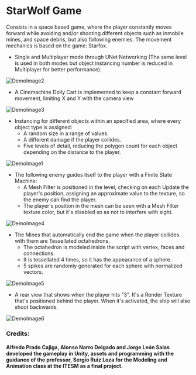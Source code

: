 # StarWolf Game
Consists in a space based game, where the player constantly moves forward while avoiding and/or shooting different objects such as inmobile mines, and space debris, but also following enemies. The movement mechanics is based on the game: Starfox.
* Single and Multiplayer mode through UNet Networking (The same level is used in both modes but object instancing number is reduced in Multiplayer for better performance).

![DemoImage2](https://github.com/Alf-Prado/Rail-Shooter-V2/blob/master/Rail%20Shooter%20V2/DemoImages/DemoImage2.png)
 
 * A Cinemachine Dolly Cart is implemented to keep a constant forward movement, limiting X and Y with the camera view
 
![DemoImage3](https://github.com/Alf-Prado/Rail-Shooter-V2/blob/master/Rail%20Shooter%20V2/DemoImages/DemoImage3.png)

- Instancing for different objects within an specified area, where every object type is assigned:
  - A random size in a range of values.
  - A different damage if the player collides.
  - Five levels of detail, reducing the polygon count for each object depending on the distance to the player.
  
![DemoImage1](https://github.com/Alf-Prado/Rail-Shooter-V2/blob/master/Rail%20Shooter%20V2/DemoImages/DemoImage1.png)
  
- The following enemy guides itself to the player with a Finite State Machine:
  - A Mesh Filter is positioned in the level, checking on each Update the player's position, assigning an approximate value to the texture, so the enemy can find the player.
  - The player's position in the mesh can be seen with a Mesh Filter texture color, but it's disabled so as not to interfere with sight.
  
![DemoImage4](https://github.com/Alf-Prado/Rail-Shooter-V2/blob/master/Rail%20Shooter%20V2/DemoImages/DemoImage4.png)

- The Mines that automatically end the game when the player collides with them are Tessellated octahedrons.
  - The octahedron is modeled inside the script with vertex, faces and connections.
  - It is tessellated 4 times, so it has the appearance of a sphere.
  - 5 spikes are randomly generated for each sphere with normalized vectors.
  
![DemoImage5](https://github.com/Alf-Prado/Rail-Shooter-V2/blob/master/Rail%20Shooter%20V2/DemoImages/DemoImage5.png)

- A rear view that shows when the player hits "3". It's a Render Texture that's positioned behind the player. When it's activated, the ship will also shoot backwards.

![DemoImage6](https://github.com/Alf-Prado/Rail-Shooter-V2/blob/master/Rail%20Shooter%20V2/DemoImages/DemoImage6.png)

### Credits:
#### Alfredo Prado Cajiga, Alonso Narro Delgado and Jorge León Salas developed the gameplay in Unity, assets and programming with the guidance of the professor, Sergio Ruiz Loza for the Modeling and Animation class at the ITESM as a final project.
